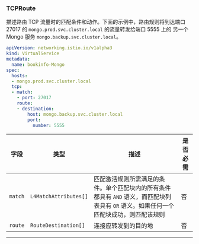 ### TCPRoute

描述路由 TCP 流量时的匹配条件和动作。下面的示例中，路由规则将到达端口 27017 的 `mongo.prod.svc.cluster.local` 的流量转发给端口 5555 上的 另一个 Mongo 服务 `mongo.backup.svc.cluster.local`。

```yaml
apiVersion: networking.istio.io/v1alpha3
kind: VirtualService
metadata:
  name: bookinfo-Mongo
spec:
  hosts:
  - mongo.prod.svc.cluster.local
  tcp:
  - match:
    - port: 27017
    route:
    - destination:
        host: mongo.backup.svc.cluster.local
        port:
          number: 5555
```

| 字段      | 类型                    | 描述                                                                        | 是否必需 |
| ------- | --------------------- | ------------------------------------------------------------------------- | ---- |
| `match` | `L4MatchAttributes[]` | 匹配激活规则所需满足的条件。单个匹配块内的所有条件都具有 `AND` 语义，而匹配块列表具有 `OR` 语义。如果任何一个匹配块成功，则匹配该规则 | 否    |
| `route` | `RouteDestination[]`  | 连接应转发到的目的地                                                                | 否    |

---

